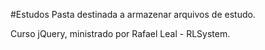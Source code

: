 #Estudos
Pasta destinada a armazenar arquivos de estudo.

Curso jQuery, ministrado por Rafael Leal - RLSystem.
